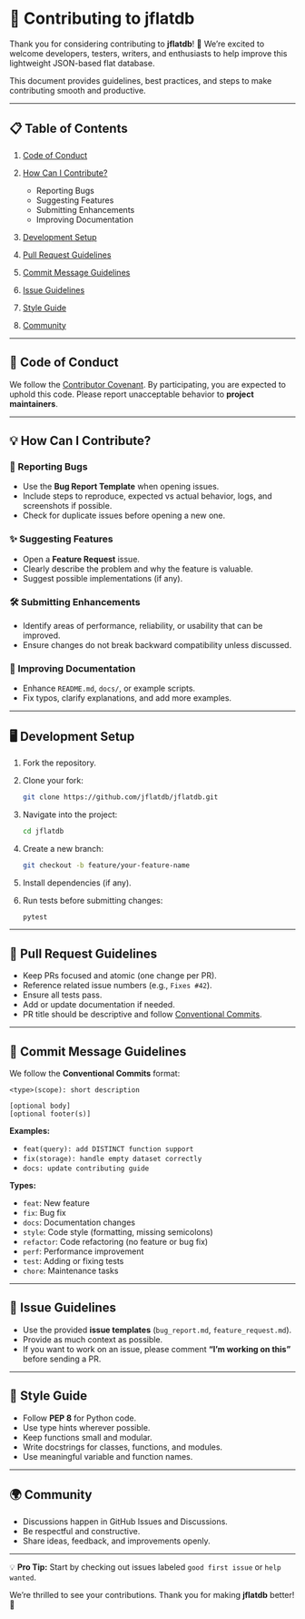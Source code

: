 # 🤝 Contributing to jflatdb

Thank you for considering contributing to **jflatdb**! 🚀
We’re excited to welcome developers, testers, writers, and enthusiasts to help improve this lightweight JSON-based flat database.

This document provides guidelines, best practices, and steps to make contributing smooth and productive.

---

## 📋 Table of Contents

1. [Code of Conduct](#-code-of-conduct)
2. [How Can I Contribute?](#-how-can-i-contribute)

   * Reporting Bugs
   * Suggesting Features
   * Submitting Enhancements
   * Improving Documentation
3. [Development Setup](#-development-setup)
4. [Pull Request Guidelines](#-pull-request-guidelines)
5. [Commit Message Guidelines](#-commit-message-guidelines)
6. [Issue Guidelines](#-issue-guidelines)
7. [Style Guide](#-style-guide)
8. [Community](#-community)

---

## 📜 Code of Conduct

We follow the [Contributor Covenant](https://www.contributor-covenant.org/).
By participating, you are expected to uphold this code.
Please report unacceptable behavior to **project maintainers**.

---

## 💡 How Can I Contribute?

### 🐞 Reporting Bugs

* Use the **Bug Report Template** when opening issues.
* Include steps to reproduce, expected vs actual behavior, logs, and screenshots if possible.
* Check for duplicate issues before opening a new one.

### ✨ Suggesting Features

* Open a **Feature Request** issue.
* Clearly describe the problem and why the feature is valuable.
* Suggest possible implementations (if any).

### 🛠 Submitting Enhancements

* Identify areas of performance, reliability, or usability that can be improved.
* Ensure changes do not break backward compatibility unless discussed.

### 📖 Improving Documentation

* Enhance `README.md`, `docs/`, or example scripts.
* Fix typos, clarify explanations, and add more examples.

---

## 🖥 Development Setup

1. Fork the repository.
2. Clone your fork:

   ```bash
   git clone https://github.com/jflatdb/jflatdb.git
   ```
3. Navigate into the project:

   ```bash
   cd jflatdb
   ```
4. Create a new branch:

   ```bash
   git checkout -b feature/your-feature-name
   ```
5. Install dependencies (if any).
6. Run tests before submitting changes:

   ```bash
   pytest
   ```

---

## 🔀 Pull Request Guidelines

* Keep PRs focused and atomic (one change per PR).
* Reference related issue numbers (e.g., `Fixes #42`).
* Ensure all tests pass.
* Add or update documentation if needed.
* PR title should be descriptive and follow [Conventional Commits](https://www.conventionalcommits.org/).

---

## 📝 Commit Message Guidelines

We follow the **Conventional Commits** format:

```
<type>(scope): short description

[optional body]
[optional footer(s)]
```

**Examples:**

* `feat(query): add DISTINCT function support`
* `fix(storage): handle empty dataset correctly`
* `docs: update contributing guide`

**Types:**

* `feat`: New feature
* `fix`: Bug fix
* `docs`: Documentation changes
* `style`: Code style (formatting, missing semicolons)
* `refactor`: Code refactoring (no feature or bug fix)
* `perf`: Performance improvement
* `test`: Adding or fixing tests
* `chore`: Maintenance tasks

---

## 🐛 Issue Guidelines

* Use the provided **issue templates** (`bug_report.md`, `feature_request.md`).
* Provide as much context as possible.
* If you want to work on an issue, please comment **“I’m working on this”** before sending a PR.

---

## 🎨 Style Guide

* Follow **PEP 8** for Python code.
* Use type hints wherever possible.
* Keep functions small and modular.
* Write docstrings for classes, functions, and modules.
* Use meaningful variable and function names.

---

## 🌍 Community

* Discussions happen in GitHub Issues and Discussions.
* Be respectful and constructive.
* Share ideas, feedback, and improvements openly.

---

💡 **Pro Tip:** Start by checking out issues labeled `good first issue` or `help wanted`.

We’re thrilled to see your contributions.
Thank you for making **jflatdb** better! 🙌
